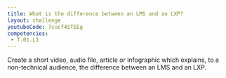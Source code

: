```yaml
---
title: What is the difference between an LMS and an LXP?
layout: challenge
youtubeCode: 7cucf4STEEg
competencies:
 - T.01.L1
---
```

Create a short video, audio file, article or infographic which explains, to a non-technical audience, the difference between an LMS and an LXP.